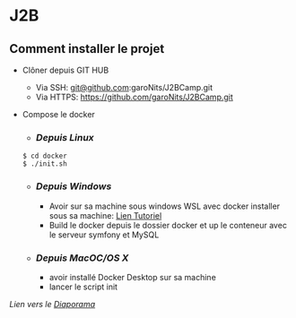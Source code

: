 # J2B

## Comment installer le projet

- Clôner depuis GIT HUB
  - Via SSH: git@github.com:garoNits/J2BCamp.git
  - Via HTTPS: https://github.com/garoNits/J2BCamp.git
- Compose le docker

  - ### _Depuis Linux_

  ```
  $ cd docker
  $ ./init.sh
  ```

  - ### _Depuis Windows_

    - Avoir sur sa machine sous windows WSL avec docker installer sous sa machine: [Lien Tutoriel](https://docs.microsoft.com/fr-fr/windows/wsl/tutorials/wsl-containers)
    - Build le docker depuis le dossier docker et up le conteneur avec le serveur symfony et MySQL

  - ### _Depuis MacOC/OS X_

    - avoir installé Docker Desktop sur sa machine
    - lancer le script init

_Lien vers le [Diaporama](https://docs.google.com/presentation/d/1QikhU1qTnJB7HJkKbSU5iziktsObBMMy/edit?usp=sharing&ouid=117149520027415065755&rtpof=true&sd=true)_
